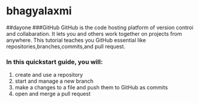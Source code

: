 # bhagyalaxmi
##dayone
###GitHub
GitHub is the code hosting platform of version controi and collabaration. It lets you and others work together on projects from anywhere.
This tutorial teaches you GitHub essential like repositories,branches,commits,and pull request.

### In this quickstart guide, you will:
  1) create and use a repository 
  2) start and manage a new branch
  3) make a changes to a file and push them to GitHub as commits
  4) open and merge a pull request 
